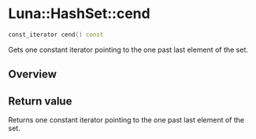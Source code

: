 # Luna::HashSet::cend

```c++
const_iterator cend() const
```

Gets one constant iterator pointing to the one past last element of the set. 

## Overview


## Return value
Returns one constant iterator pointing to the one past last element of the set. 

